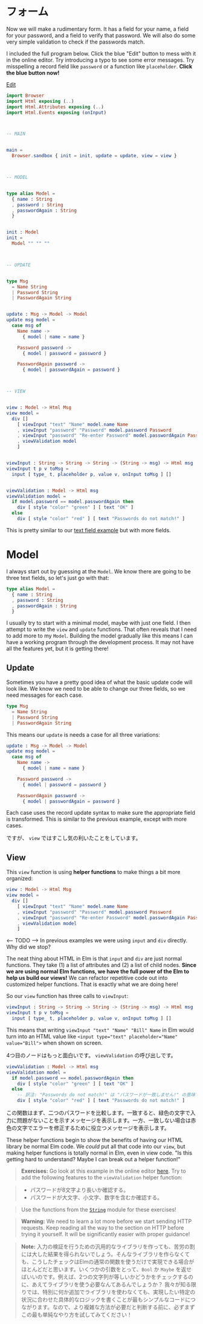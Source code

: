 <!--
# Forms
-->

# フォーム

<!--
Now we will make a rudimentary form. It has a field for your name, a field for your password, and a field to verify that password. We will also do some very simple validation to check if the passwords match.
-->
<!-- TODO -->
Now we will make a rudimentary form. It has a field for your name, a field for your password, and a field to verify that password. We will also do some very simple validation to check if the passwords match.

<!--
I included the full program below. Click the blue "Edit" button to mess with it in the online editor. Try introducing a typo to see some error messages. Try misspelling a record field like `password` or a function like `placeholder`. **Click the blue button now!**
-->
<!-- TODO -->
I included the full program below. Click the blue "Edit" button to mess with it in the online editor. Try introducing a typo to see some error messages. Try misspelling a record field like `password` or a function like `placeholder`. **Click the blue button now!**

<div class="edit-link"><a href="https://elm-lang.org/examples/forms">Edit</a></div>

```elm
import Browser
import Html exposing (..)
import Html.Attributes exposing (..)
import Html.Events exposing (onInput)



-- MAIN


main =
  Browser.sandbox { init = init, update = update, view = view }



-- MODEL


type alias Model =
  { name : String
  , password : String
  , passwordAgain : String
  }


init : Model
init =
  Model "" "" ""



-- UPDATE


type Msg
  = Name String
  | Password String
  | PasswordAgain String


update : Msg -> Model -> Model
update msg model =
  case msg of
    Name name ->
      { model | name = name }

    Password password ->
      { model | password = password }

    PasswordAgain password ->
      { model | passwordAgain = password }



-- VIEW


view : Model -> Html Msg
view model =
  div []
    [ viewInput "text" "Name" model.name Name
    , viewInput "password" "Password" model.password Password
    , viewInput "password" "Re-enter Password" model.passwordAgain PasswordAgain
    , viewValidation model
    ]


viewInput : String -> String -> String -> (String -> msg) -> Html msg
viewInput t p v toMsg =
  input [ type_ t, placeholder p, value v, onInput toMsg ] []


viewValidation : Model -> Html msg
viewValidation model =
  if model.password == model.passwordAgain then
    div [ style "color" "green" ] [ text "OK" ]
  else
    div [ style "color" "red" ] [ text "Passwords do not match!" ]
```

<!--
This is pretty similar to our [text field example](text_fields.md) but with more fields.
-->
<!-- TODO -->
<!-- 元の文章：
フィールドが複数ある点を除けば、[テキストフィールド](text_fields.md)で紹介したコードによく似ています。どこがどうなっているのか、一つずつ見ていきましょう！
-->
This is pretty similar to our [text field example](text_fields.md) but with more fields.

# Model

<!--
I always start out by guessing at the `Model`. We know there are going to be three text fields, so let's just go with that:
-->
<!-- TODO -->
<!-- 元の文章：
いつものように、モデルを考えることからはじめます。 3つのテキストフィールドが作られることが分かっているので、このようにします。
-->
I always start out by guessing at the `Model`. We know there are going to be three text fields, so let's just go with that:

```elm
type alias Model =
  { name : String
  , password : String
  , passwordAgain : String
  }
```

<!--
I usually try to start with a minimal model, maybe with just one field. I then attempt to write the `view` and `update` functions. That often reveals that I need to add more to my `Model`. Building the model gradually like this means I can have a working program through the development process. It may not have all the features yet, but it is getting there!
-->
<!-- TODO -->
I usually try to start with a minimal model, maybe with just one field. I then attempt to write the `view` and `update` functions. That often reveals that I need to add more to my `Model`. Building the model gradually like this means I can have a working program through the development process. It may not have all the features yet, but it is getting there!


## Update

<!--
Sometimes you have a pretty good idea of what the basic update code will look like. We know we need to be able to change our three fields, so we need messages for each case.
-->
<!-- TODO -->
Sometimes you have a pretty good idea of what the basic update code will look like. We know we need to be able to change our three fields, so we need messages for each case.

```elm
type Msg
  = Name String
  | Password String
  | PasswordAgain String
```

<!--
This means our `update` is needs a case for all three variations:
-->
<!-- TODO -->
This means our `update` is needs a case for all three variations:

```elm
update : Msg -> Model -> Model
update msg model =
  case msg of
    Name name ->
      { model | name = name }

    Password password ->
      { model | password = password }

    PasswordAgain password ->
      { model | passwordAgain = password }
```

<!--
Each case uses the record update syntax to make sure the appropriate field is transformed. This is similar to the previous example, except with more cases.
-->
<!-- TODO -->
Each case uses the record update syntax to make sure the appropriate field is transformed. This is similar to the previous example, except with more cases.

<!--
We get a little bit fancier than normal in our `view` though.
-->
ですが、 `view` ではすこし気の利いたことをしています。


## View

<!--
This `view` function is using **helper functions** to make things a bit more organized:
-->
<!-- TODO -->
This `view` function is using **helper functions** to make things a bit more organized:

```elm
view : Model -> Html Msg
view model =
  div []
    [ viewInput "text" "Name" model.name Name
    , viewInput "password" "Password" model.password Password
    , viewInput "password" "Re-enter Password" model.passwordAgain PasswordAgain
    , viewValidation model
    ]
```

<!--
In previous examples we were using `input` and `div` directly. Why did we stop?
-->
<-- TODO -->
In previous examples we were using `input` and `div` directly. Why did we stop?

<!--
The neat thing about HTML in Elm is that `input` and `div` are just normal functions. They take (1) a list of attributes and (2) a list of child nodes. **Since we are using normal Elm functions, we have the full power of the Elm to help us build our views!** We can refactor repetitive code out into customized helper functions. That is exactly what we are doing here!
-->
<!-- TODO -->
The neat thing about HTML in Elm is that `input` and `div` are just normal functions. They take (1) a list of attributes and (2) a list of child nodes. **Since we are using normal Elm functions, we have the full power of the Elm to help us build our views!** We can refactor repetitive code out into customized helper functions. That is exactly what we are doing here!

<!--
So our `view` function has three calls to `viewInput`:
-->
<!-- TODO -->
So our `view` function has three calls to `viewInput`:

```elm
viewInput : String -> String -> String -> (String -> msg) -> Html msg
viewInput t p v toMsg =
  input [ type_ t, placeholder p, value v, onInput toMsg ] []
```

<!--
This means that writing `viewInput "text" "Name" "Bill" Name` in Elm would turn into an HTML value like `<input type="text" placeholder="Name" value="Bill">` when shown on screen.
-->
<!-- TODO -->
This means that writing `viewInput "text" "Name" "Bill" Name` in Elm would turn into an HTML value like `<input type="text" placeholder="Name" value="Bill">` when shown on screen.

<!--
The fourth entry is more interesting. It is a call to `viewValidation`:
-->

4つ目のノードはもっと面白いです。 `viewValidation` の呼び出しです。

```elm
viewValidation : Model -> Html msg
viewValidation model =
  if model.password == model.passwordAgain then
    div [ style "color" "green" ] [ text "OK" ]
  else
    -- 訳注: "Passwords do not match!" は "パスワードが一致しません!" の意味です。
    div [ style "color" "red" ] [ text "Passwords do not match!" ]
```
<!--
This function first compares the two passwords. If they match, you get green text and a positive message. If they do not match, you get red text and a helpful message.
-->

この関数はまず、二つのパスワードを比較します。一致すると、緑色の文字で入力に問題がないことを示すメッセージを表示します。一方、一致しない場合は赤色の文字でエラーを修正するために役立つメッセージを表示します。

<!--
These helper functions begin to show the benefits of having our HTML library be normal Elm code. We _could_ put all that code into our `view`, but making helper functions is totally normal in Elm, even in view code. "Is this getting hard to understand? Maybe I can break out a helper function!"
-->
<!-- TODO -->
<!-- 元の文章：
こうした補助関数をみると、HTMLのシンタックスをそのまま用いるのではなく、現状のように通常のElmコードでHTMLを表現できるHTMLライブラリの利点がわかります。すべてのコードをベタ書きでviewに書くことももちろんできますが、Elmにおいて補助関数をつくって部品をくくりだすことはいたって普通のことですので、view関数のコードだろうが補助関数を使えば良いんです。理解するのが難しくなってきた？そしたらこのあたりの説明も、全部ここにベタ書きするんじゃなくて「補助関数」として別の節に分けて書いたほうが良いのかもしれないですね！
-->
These helper functions begin to show the benefits of having our HTML library be normal Elm code. We _could_ put all that code into our `view`, but making helper functions is totally normal in Elm, even in view code. "Is this getting hard to understand? Maybe I can break out a helper function!"

<!--
> **Exercises:** Go look at this example in the online editor [here](https://elm-lang.org/examples/forms). Try to add the following features to the `viewValidation` helper function:
-->
<!-- TODO -->
<!-- 元の文章：
> **練習問題:** `viewValidation`を分割する利点は、簡単に機能を追加できることです。もし、これを読みながらコードいじっているなら(なるべくそうしましょう！)次の機能を追加してみてください。
-->
> **Exercises:** Go look at this example in the online editor [here](https://elm-lang.org/examples/forms). Try to add the following features to the `viewValidation` helper function:
>
<!--
>  - Check that the password is longer than 8 characters.
>  - Make sure the password contains upper case, lower case, and numeric characters.
-->
> - パスワードが8文字より長いか確認する。
> - パスワードが大文字、小文字、数字を含むか確認する。
>
<!--
> Use the functions from the [`String`](https://package.elm-lang.org/packages/elm/core/latest/String) module for these exercises!
-->
<!-- TODO -->
<!-- 元の文章：
>上記を試す際は、 [`String`](https://package.elm-lang.org/packages/elm/core/latest/String) モジュールに含まれる補助関数を必ず使用しましょう！ また、サーバーとの通信を行う前にまだ学ぶことがあります。試すのはHTTPのパートまで読んでからにしましょう。適切に順を追って説明していくので、かなり簡単になるはずです。
-->
> Use the functions from the [`String`](https://package.elm-lang.org/packages/elm/core/latest/String) module for these exercises!
>
<!--
> **Warning:** We need to learn a lot more before we start sending HTTP requests. Keep reading all the way to the section on HTTP before trying it yourself. It will be significantly easier with proper guidance!
-->
<!-- TODO -->
> **Warning:** We need to learn a lot more before we start sending HTTP requests. Keep reading all the way to the section on HTTP before trying it yourself. It will be significantly easier with proper guidance!
>
<!--
> **Note:** It seems like efforts to make generic validation libraries have not been too successful. I think the problem is that the checks are usually best captured by normal Elm functions. Take some args, give back a `Bool` or `Maybe`. E.g. Why use a library to check if two strings are equal? So as far as we know, the simplest code comes from writing the logic for your particular scenario without any special extras. So definitely give that a shot before deciding you need something more complex!
-->

> **Note:** 入力の検証を行うための汎用的なライブラリを作っても、苦労の割には大した結果を得られないでしょう。そんなライブラリを作らなくても、こうしたチェックはElmの通常の関数を使うだけで実現できる場合がほとんどだと思います。いくつかの引数をとって、`Bool` か `Maybe` を返せばいいのです。例えば、2つの文字列が等しいかどうかをチェックするのに、あえてライブラリを使う必要なんてあるんでしょうか？ 我々が知る限りでは、特別に何か追加でライブラリを使わなくても、実現したい特定の状況に合わせた具体的なロジックを書くことが最もシンプルなコードにつながります。なので、より複雑な方法が必要だと判断する前に、必ずまずこの最も単純なやり方を試してみてください！
